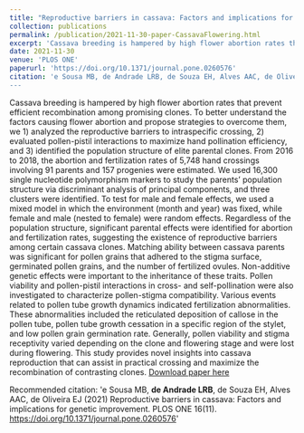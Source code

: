 ```yaml
---
title: "Reproductive barriers in cassava: Factors and implications for genetic improvement"
collection: publications
permalink: /publication/2021-11-30-paper-CassavaFlowering.html
excerpt: 'Cassava breeding is hampered by high flower abortion rates that prevent efficient recombination among promising clones. To better understand the factors causing flower abortion and propose strategies to overcome them, we 1) analyzed the reproductive barriers to intraspecific crossing, 2) evaluated pollen-pistil interactions to maximize hand pollination efficiency, and 3) identified the population structure of elite parental clones. From 2016 to 2018, the abortion and fertilization rates of 5,748 hand crossings involving 91 parents and 157 progenies were estimated. We used 16,300 single nucleotide polymorphism markers to study the parents’ population structure via discriminant analysis of principal components, and three clusters were identified. To test for male and female effects, we used a mixed model in which the environment (month and year) was fixed, while female and male (nested to female) were random effects. Regardless of the population structure, significant parental effects were identified for abortion and fertilization rates, suggesting the existence of reproductive barriers among certain cassava clones. Matching ability between cassava parents was significant for pollen grains that adhered to the stigma surface, germinated pollen grains, and the number of fertilized ovules. Non-additive genetic effects were important to the inheritance of these traits. Pollen viability and pollen-pistil interactions in cross- and self-pollination were also investigated to characterize pollen-stigma compatibility. Various events related to pollen tube growth dynamics indicated fertilization abnormalities. These abnormalities included the reticulated deposition of callose in the pollen tube, pollen tube growth cessation in a specific region of the stylet, and low pollen grain germination rate. Generally, pollen viability and stigma receptivity varied depending on the clone and flowering stage and were lost during flowering. This study provides novel insights into cassava reproduction that can assist in practical crossing and maximize the recombination of contrasting clones.'
date: 2021-11-30
venue: 'PLOS ONE'
paperurl: 'https://doi.org/10.1371/journal.pone.0260576'
citation: 'e Sousa MB, de Andrade LRB, de Souza EH, Alves AAC, de Oliveira EJ (2021) Reproductive barriers in cassava: Factors and implications for genetic improvement. PLOS ONE 16(11). https://doi.org/10.1371/journal.pone.0260576
---
```

Cassava breeding is hampered by high flower abortion rates that prevent efficient recombination among promising clones. To better understand the factors causing flower abortion and propose strategies to overcome them, we 1) analyzed the reproductive barriers to intraspecific crossing, 2) evaluated pollen-pistil interactions to maximize hand pollination efficiency, and 3) identified the population structure of elite parental clones. From 2016 to 2018, the abortion and fertilization rates of 5,748 hand crossings involving 91 parents and 157 progenies were estimated. We used 16,300 single nucleotide polymorphism markers to study the parents’ population structure via discriminant analysis of principal components, and three clusters were identified. To test for male and female effects, we used a mixed model in which the environment (month and year) was fixed, while female and male (nested to female) were random effects. Regardless of the population structure, significant parental effects were identified for abortion and fertilization rates, suggesting the existence of reproductive barriers among certain cassava clones. Matching ability between cassava parents was significant for pollen grains that adhered to the stigma surface, germinated pollen grains, and the number of fertilized ovules. Non-additive genetic effects were important to the inheritance of these traits. Pollen viability and pollen-pistil interactions in cross- and self-pollination were also investigated to characterize pollen-stigma compatibility. Various events related to pollen tube growth dynamics indicated fertilization abnormalities. These abnormalities included the reticulated deposition of callose in the pollen tube, pollen tube growth cessation in a specific region of the stylet, and low pollen grain germination rate. Generally, pollen viability and stigma receptivity varied depending on the clone and flowering stage and were lost during flowering. This study provides novel insights into cassava reproduction that can assist in practical crossing and maximize the recombination of contrasting clones.
[Download paper here](https://doi.org/10.1371/journal.pone.0260576)

Recommended citation: 'e Sousa MB, **de Andrade LRB**, de Souza EH, Alves AAC, de Oliveira EJ (2021) Reproductive barriers in cassava: Factors and implications for genetic improvement. PLOS ONE 16(11). https://doi.org/10.1371/journal.pone.0260576'
